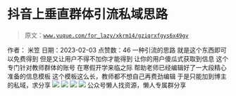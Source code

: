 # 抖音上垂直群体引流私域思路

> 原文：[`www.yuque.com/for_lazy/xkrm14/gziqrxfgys6x49gv`](https://www.yuque.com/for_lazy/xkrm14/gziqrxfgys6x49gv)

<ne-p id="u012ea15a" data-lake-id="u012ea15a"><ne-text id="u7314234e">作者： 米笠</ne-text></ne-p> <ne-p id="uf2f32705" data-lake-id="uf2f32705"><ne-text id="u0ac58ab8">日期：2023-02-03</ne-text></ne-p> <ne-p id="u0d5353df" data-lake-id="u0d5353df"><ne-text id="uf0afb942">点赞数：</ne-text><ne-text id="u5a671e02" ne-bold="true">46</ne-text></ne-p> <ne-hole id="ue0c0f7a3" data-lake-id="ue0c0f7a3"><ne-card data-card-name="hr" data-card-type="block" id="rCNZB" data-event-boundary="card"><ne-p id="ud7daaffa" data-lake-id="ud7daaffa"><ne-text id="u18bd0095">一种引流的思路 就是这个东西即可以免费得到 但是又让用户不得不加你才能得到 让你的用户傻瓜式获取到信息 这个专门针对教师群体的账号 在寒假开学来临之际</ne-text> <ne-text id="u68f2fd34">帮助老师已经编辑好了一大段精心准备的信息模板 这个模板这么长，教师都不想自己再费劲编辑 于是只能加到博主的私域，求分享</ne-text></ne-p> <ne-p id="u07dda6f9" data-lake-id="u07dda6f9"><ne-card data-card-name="image" data-card-type="inline" id="ScdMv" data-event-boundary="card">![](img/67afe863539e8bd6e490cdd92cf34ec7.png)</ne-card></ne-p> <ne-p id="ueb735726" data-lake-id="ueb735726"><ne-card data-card-name="image" data-card-type="inline" id="ASAHJ" data-event-boundary="card">![](img/6375869fb5b308dcca3ef4a445c993fc.png)</ne-card></ne-p> <ne-p id="ub04614d3" data-lake-id="ub04614d3"><ne-card data-card-name="image" data-card-type="inline" id="bPULb" data-event-boundary="card">![](img/757453b1be3dfad21175f6bf658140c5.png)</ne-card></ne-p> <ne-p id="u44b10ae5" data-lake-id="u44b10ae5"><ne-card data-card-name="image" data-card-type="inline" id="ipJVS" data-event-boundary="card">![](img/4f027a47ad8ee3c18aeef0630f3477c0.png)</ne-card></ne-p> <ne-hole id="ueeb2155c" data-lake-id="ueeb2155c"><ne-card data-card-name="hr" data-card-type="block" id="FJtSS" data-event-boundary="card"><ne-p id="uefa9ac26" data-lake-id="uefa9ac26"><ne-text id="uc50b7e51">公众号懒人找资源，懒人专属群分享</ne-text></ne-p></ne-card></ne-hole></ne-card></ne-hole>